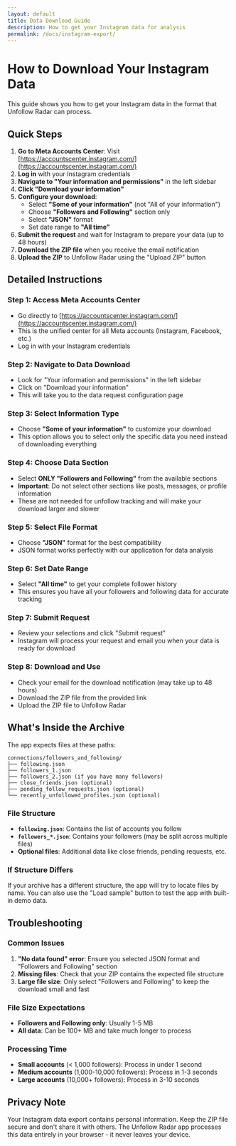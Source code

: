 ```yaml
---
layout: default
title: Data Download Guide
description: How to get your Instagram data for analysis
permalink: /docs/instagram-export/
---
```


# How to Download Your Instagram Data

This guide shows you how to get your Instagram data in the format that Unfollow Radar can process.

## Quick Steps

1. **Go to Meta Accounts Center**: Visit [https://accountscenter.instagram.com/](https://accountscenter.instagram.com/)
2. **Log in** with your Instagram credentials
3. **Navigate to "Your information and permissions"** in the left sidebar
4. **Click "Download your information"**
5. **Configure your download**:
   - Select **"Some of your information"** (not "All of your information")
   - Choose **"Followers and Following"** section only
   - Select **"JSON"** format
   - Set date range to **"All time"**
6. **Submit the request** and wait for Instagram to prepare your data (up to 48 hours)
7. **Download the ZIP file** when you receive the email notification
8. **Upload the ZIP** to Unfollow Radar using the "Upload ZIP" button

## Detailed Instructions

### Step 1: Access Meta Accounts Center
- Go directly to [https://accountscenter.instagram.com/](https://accountscenter.instagram.com/)
- This is the unified center for all Meta accounts (Instagram, Facebook, etc.)
- Log in with your Instagram credentials

### Step 2: Navigate to Data Download
- Look for "Your information and permissions" in the left sidebar
- Click on "Download your information"
- This will take you to the data request configuration page

### Step 3: Select Information Type
- Choose **"Some of your information"** to customize your download
- This option allows you to select only the specific data you need instead of downloading everything

### Step 4: Choose Data Section
- Select **ONLY "Followers and Following"** from the available sections
- **Important**: Do not select other sections like posts, messages, or profile information
- These are not needed for unfollow tracking and will make your download larger and slower

### Step 5: Select File Format
- Choose **"JSON"** format for the best compatibility
- JSON format works perfectly with our application for data analysis

### Step 6: Set Date Range
- Select **"All time"** to get your complete follower history
- This ensures you have all your followers and following data for accurate tracking

### Step 7: Submit Request
- Review your selections and click "Submit request"
- Instagram will process your request and email you when your data is ready for download

### Step 8: Download and Use
- Check your email for the download notification (may take up to 48 hours)
- Download the ZIP file from the provided link
- Upload the ZIP file to Unfollow Radar

## What's Inside the Archive

The app expects files at these paths:
```
connections/followers_and_following/
├── following.json
├── followers_1.json
├── followers_2.json (if you have many followers)
├── close_friends.json (optional)
├── pending_follow_requests.json (optional)
└── recently_unfollowed_profiles.json (optional)
```

### File Structure
- **`following.json`**: Contains the list of accounts you follow
- **`followers_*.json`**: Contains your followers (may be split across multiple files)
- **Optional files**: Additional data like close friends, pending requests, etc.

### If Structure Differs
If your archive has a different structure, the app will try to locate files by name. You can also use the "Load sample" button to test the app with built-in demo data.

## Troubleshooting

### Common Issues
1. **"No data found" error**: Ensure you selected JSON format and "Followers and Following" section
2. **Missing files**: Check that your ZIP contains the expected file structure
3. **Large file size**: Only select "Followers and Following" to keep the download small and fast

### File Size Expectations
- **Followers and Following only**: Usually 1-5 MB
- **All data**: Can be 100+ MB and take much longer to process

### Processing Time
- **Small accounts** (< 1,000 followers): Process in under 1 second
- **Medium accounts** (1,000-10,000 followers): Process in 1-3 seconds  
- **Large accounts** (10,000+ followers): Process in 3-10 seconds

## Privacy Note

Your Instagram data export contains personal information. Keep the ZIP file secure and don't share it with others. The Unfollow Radar app processes this data entirely in your browser - it never leaves your device.
